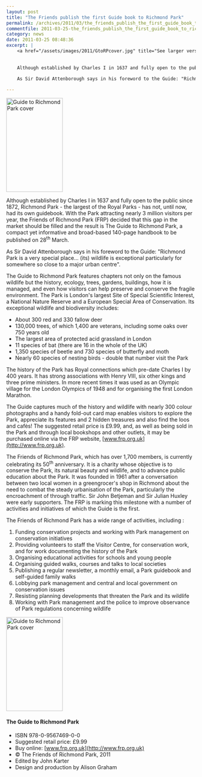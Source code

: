 ```yaml
---
layout: post
title: "The Friends publish the first Guide book to Richmond Park"
permalink: /archives/2011/03/the_friends_publish_the_first_guide_book_to_richmo.html
commentfile: 2011-03-25-the_friends_publish_the_first_guide_book_to_richmo
category: news
date: 2011-03-25 08:48:36
excerpt: |
    <a href="/assets/images/2011/GtoRPcover.jpg" title="See larger version of - Guide to Richmond Park cover"><img src="/assets/images/2011/GtoRPcover_thumb.jpg" width="150" height="250" alt="Guide to Richmond Park cover" class="photo right" /></a>
    
    
    Although established by Charles I in 1637 and fully open to the public since 1872, Richmond Park - the largest of the Royal Parks - has not, until now, had its own guidebook. With the Park attracting nearly 3 million visitors per year, the Friends of Richmond Park (FRP) decided that this gap in the market should be filled and the result is The Guide to Richmond Park, a compact yet informative and broad-based 140-page handbook to be published on 28<sup>th</sup> March.
    
    As Sir David Attenborough says in his foreword to the Guide: "Richmond Park is a very special place... (its) wildlife is exceptional particularly for somewhere so close to a major urban centre".

---
```


<a href="/assets/images/2011/GtoRPcover.jpg" title="See larger version of - Guide to Richmond Park cover"><img src="/assets/images/2011/GtoRPcover_thumb.jpg" width="150" height="250" alt="Guide to Richmond Park cover" class="photo right" /></a>

Although established by Charles I in 1637 and fully open to the public since 1872, Richmond Park - the largest of the Royal Parks - has not, until now, had its own guidebook. With the Park attracting nearly 3 million visitors per year, the Friends of Richmond Park (FRP) decided that this gap in the market should be filled and the result is The Guide to Richmond Park, a compact yet informative and broad-based 140-page handbook to be published on 28<sup>th</sup> March.

As Sir David Attenborough says in his foreword to the Guide: "Richmond Park is a very special place... (its) wildlife is exceptional particularly for somewhere so close to a major urban centre".

The Guide to Richmond Park features chapters not only on the famous wildlife but the history, ecology, trees, gardens, buildings, how it is managed, and even how visitors can help preserve and conserve the fragile environment. The Park is London's largest Site of Special Scientific Interest, a National Nature Reserve and a European Special Area of Conservation. Its exceptional wildlife and biodiversity includes:

-   About 300 red and 330 fallow deer
-   130,000 trees, of which 1,400 are veterans, including some oaks over 750 years old
-   The largest area of protected acid grassland in London
-   11 species of bat (there are 16 in the whole of the UK)
-   1,350 species of beetle and 730 species of butterfly and moth
-   Nearly 60 species of nesting birds - double that number visit the Park

The history of the Park has Royal connections which pre-date Charles I by 400 years. It has strong associations with Henry VIII, six other kings and three prime ministers. In more recent times it was used as an Olympic village for the London Olympics of 1948 and for organising the first London Marathon.

The Guide captures much of the history and wildlife with nearly 300 colour photographs and a handy fold-out card map enables visitors to explore the Park, appreciate its features and 2 hidden treasures and also find the loos and cafės! The suggested retail price is £9.99, and, as well as being sold in the Park and through local bookshops and other outlets, it may be purchased online via the FRP website, [www.frp.org.uk](http://www.frp.org.uk).

The Friends of Richmond Park, which has over 1,700 members, is currently celebrating its 50<sup>th</sup> anniversary. It is a charity whose objective is to conserve the Park, its natural beauty and wildlife, and to advance public education about the Park. It was founded in 1961 after a conversation between two local women in a greengrocer's shop in Richmond about the need to combat the steady urbanisation of the Park, particularly the encroachment of through traffic. Sir John Betjeman and Sir Julian Huxley were early supporters. The FRP is marking this milestone with a number of activities and initiatives of which the Guide is the first.

The Friends of Richmond Park has a wide range of activities, including :

1.  Funding conservation projects and working with Park management on conservation initiatives
2.  Providing volunteers to staff the Visitor Centre, for conservation work, and for work documenting the history of the Park
3.  Organising educational activities for schools and young people
4.  Organising guided walks, courses and talks to local societies
5.  Publishing a regular newsletter, a monthly email, a Park guidebook and self-guided family walks
6.  Lobbying park management and central and local government on conservation issues
7.  Resisting planning developments that threaten the Park and its wildlife
8.  Working with Park management and the police to improve observance of Park regulations concerning wildlife

<div markdown="1" class="box">
<a href="/assets/images/2011/GtoRPcover.jpg" title="See larger version of - Guide to Richmond Park cover"><img src="/assets/images/2011/GtoRPcover_thumb.jpg" width="150" height="250" alt="Guide to Richmond Park cover" class="photo left" /></a>

#### The Guide to Richmond Park

-   ISBN 978-0-9567469-0-0
-   Suggested retail price: £9.99
-   Buy online: [www.frp.org.uk](http://www.frp.org.uk)
-   © The Friends of Richmond Park, 2011
-   Edited by John Karter
-   Design and production by Alison Graham

</div>
